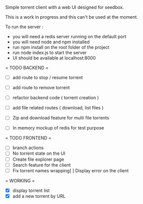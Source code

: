 Simple torrent client with a web UI designed for seedbox. 

This is a work in progress and this can't be used at the moment. 

To run the server : 

- you will need a redis server running on the default port 
- you will need node and npm installed
- run npm install on the root folder of the project
- run node index.js to start the server
- UI should be available at localhost:8000

= TODO BACKEND =
- [ ] add route to stop / resume torrent 
- [ ] add route to remove torrent
- [ ] refactor backend code ( torrent creation )
- [ ] add file related routes ( download, list files )
- [ ] Zip and download feature for multi file torrents
- [ ] In memory mockup of redis for test purpose 


= TODO FRONTEND = 
- [ ] branch actions
- [ ] No torrent state on the UI 
- [ ] Create file explorer page 
- [ ] Search feature for the client
- [ ] Fix torrent names wrapping[ ] Display error on the client

= WORKING = 
- [X] display torrent list
- [X] add a new torrent by URL
